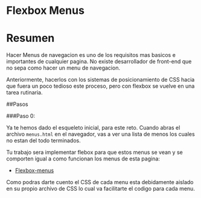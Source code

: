 # Flexbox Menus

# Resumen

Hacer Menus de navegacion es uno de los requisitos mas basicos e importantes de cualquier pagina. No existe desarrollador de front-end que no sepa como hacer un menu de navegacion.

Anteriormente, hacerlos con los sistemas de posicionamiento de CSS hacia que fuera un poco tedioso este proceso, pero con flexbox se vuelve en una tarea rutinaria.

##Pasos

###Paso 0:

Ya te hemos dado el esqueleto inicial, para este reto. Cuando abras el archivo `menus.html` en el navegador, vas a ver una lista de menos los cuales no estan del todo terminados.

Tu trabajo sera implementar flebox para que estos menus se vean y se comporten igual a como funcionan los menus de esta pagina:

- [Flexbox-menus](http://blog.makeitreal.camp/flexbox-menus/)

Como podras darte cuento el CSS de cada menu esta debidamente aislado en su propio archivo de CSS lo cual va facilitarte el codigo para cada menu.

